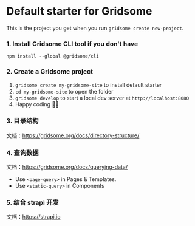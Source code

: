# Default starter for Gridsome

This is the project you get when you run `gridsome create new-project`.

### 1. Install Gridsome CLI tool if you don't have

`npm install --global @gridsome/cli`

### 2. Create a Gridsome project

1. `gridsome create my-gridsome-site` to install default starter
2. `cd my-gridsome-site` to open the folder
3. `gridsome develop` to start a local dev server at `http://localhost:8080`
4. Happy coding 🎉🙌

### 3. 目录结构

文档：https://gridsome.org/docs/directory-structure/

### 4. 查询数据

文档：https://gridsome.org/docs/querying-data/

- Use `<page-query>` in Pages & Templates.
- Use `<static-query>` in Components

### 5. 结合 strapi 开发

文档：https://strapi.io